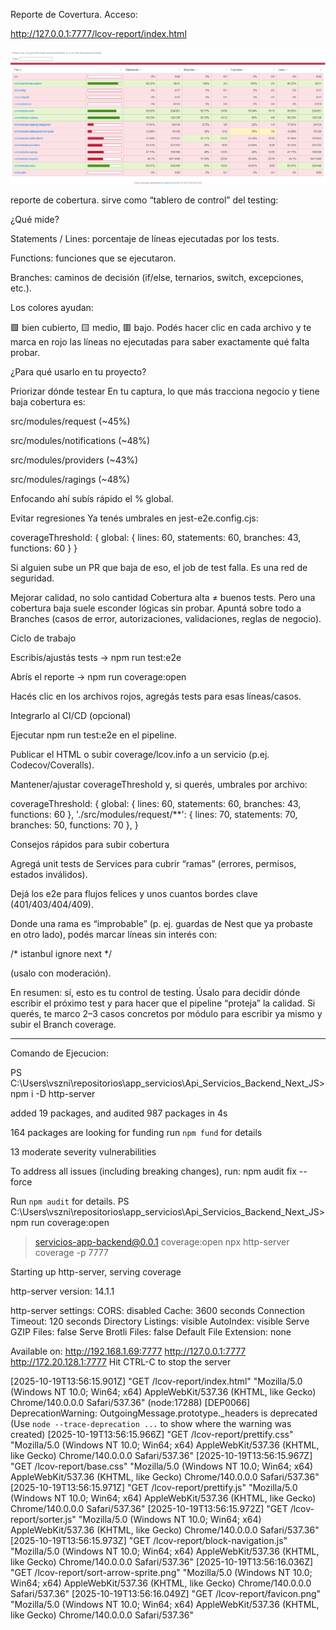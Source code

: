 Reporte de Covertura. Acceso:

http://127.0.0.1:7777/lcov-report/index.html

![alt text](image.png)

reporte de cobertura. sirve como “tablero de control” del testing:

¿Qué mide?

Statements / Lines: porcentaje de líneas ejecutadas por los tests.

Functions: funciones que se ejecutaron.

Branches: caminos de decisión (if/else, ternarios, switch, excepciones, etc.).

Los colores ayudan:

🟩 bien cubierto, 🟨 medio, 🟥 bajo.
Podés hacer clic en cada archivo y te marca en rojo las líneas no ejecutadas para saber exactamente qué falta probar.

¿Para qué usarlo en tu proyecto?

Priorizar dónde testear
En tu captura, lo que más tracciona negocio y tiene baja cobertura es:

src/modules/request (~45%)

src/modules/notifications (~48%)

src/modules/providers (~43%)

src/modules/ragings (~48%)

Enfocando ahí subís rápido el % global.

Evitar regresiones
Ya tenés umbrales en jest-e2e.config.cjs:

coverageThreshold: { global: { lines: 60, statements: 60, branches: 43, functions: 60 } }


Si alguien sube un PR que baja de eso, el job de test falla. Es una red de seguridad.

Mejorar calidad, no solo cantidad
Cobertura alta ≠ buenos tests. Pero una cobertura baja suele esconder lógicas sin probar. Apuntá sobre todo a Branches (casos de error, autorizaciones, validaciones, reglas de negocio).

Ciclo de trabajo

Escribís/ajustás tests → npm run test:e2e

Abrís el reporte → npm run coverage:open

Hacés clic en los archivos rojos, agregás tests para esas líneas/casos.

Integrarlo al CI/CD (opcional)

Ejecutar npm run test:e2e en el pipeline.

Publicar el HTML o subir coverage/lcov.info a un servicio (p.ej. Codecov/Coveralls).

Mantener/ajustar coverageThreshold y, si querés, umbrales por archivo:

coverageThreshold: {
  global: { lines: 60, statements: 60, branches: 43, functions: 60 },
  './src/modules/request/**': { lines: 70, statements: 70, branches: 50, functions: 70 },
}

Consejos rápidos para subir cobertura

Agregá unit tests de Services para cubrir “ramas” (errores, permisos, estados inválidos).

Dejá los e2e para flujos felices y unos cuantos bordes clave (401/403/404/409).

Donde una rama es “improbable” (p. ej. guardas de Nest que ya probaste en otro lado), podés marcar líneas sin interés con:

/* istanbul ignore next */


(usalo con moderación).

En resumen: sí, esto es tu control de testing. Úsalo para decidir dónde escribir el próximo test y para hacer que el pipeline “proteja” la calidad. Si querés, te marco 2–3 casos concretos por módulo para escribir ya mismo y subir el Branch coverage.

---------------------------------------------------------------------------------------------------
Comando de Ejecucion:

PS C:\Users\vszni\repositorios\app_servicios\Api_Servicios_Backend_Next_JS> npm i -D http-server

added 19 packages, and audited 987 packages in 4s

164 packages are looking for funding
  run `npm fund` for details

13 moderate severity vulnerabilities

To address all issues (including breaking changes), run:
  npm audit fix --force

Run `npm audit` for details.
PS C:\Users\vszni\repositorios\app_servicios\Api_Servicios_Backend_Next_JS> npm run coverage:open

> servicios-app-backend@0.0.1 coverage:open
> npx http-server coverage -p 7777

Starting up http-server, serving coverage

http-server version: 14.1.1

http-server settings:
CORS: disabled
Cache: 3600 seconds
Connection Timeout: 120 seconds
Directory Listings: visible
AutoIndex: visible
Serve GZIP Files: false
Serve Brotli Files: false
Default File Extension: none

Available on:
  http://192.168.1.69:7777
  http://127.0.0.1:7777
  http://172.20.128.1:7777
Hit CTRL-C to stop the server

[2025-10-19T13:56:15.901Z]  "GET /lcov-report/index.html" "Mozilla/5.0 (Windows NT 10.0; Win64; x64) AppleWebKit/537.36 (KHTML, like Gecko) Chrome/140.0.0.0 Safari/537.36"
(node:17288) [DEP0066] DeprecationWarning: OutgoingMessage.prototype._headers is deprecated
(Use `node --trace-deprecation ...` to show where the warning was created)
[2025-10-19T13:56:15.966Z]  "GET /lcov-report/prettify.css" "Mozilla/5.0 (Windows NT 10.0; Win64; x64) AppleWebKit/537.36 (KHTML, like Gecko) Chrome/140.0.0.0 Safari/537.36"
[2025-10-19T13:56:15.967Z]  "GET /lcov-report/base.css" "Mozilla/5.0 (Windows NT 10.0; Win64; x64) AppleWebKit/537.36 (KHTML, like Gecko) Chrome/140.0.0.0 Safari/537.36"
[2025-10-19T13:56:15.971Z]  "GET /lcov-report/prettify.js" "Mozilla/5.0 (Windows NT 10.0; Win64; x64) AppleWebKit/537.36 (KHTML, like Gecko) Chrome/140.0.0.0 Safari/537.36"
[2025-10-19T13:56:15.972Z]  "GET /lcov-report/sorter.js" "Mozilla/5.0 (Windows NT 10.0; Win64; x64) AppleWebKit/537.36 (KHTML, like Gecko) Chrome/140.0.0.0 Safari/537.36"
[2025-10-19T13:56:15.973Z]  "GET /lcov-report/block-navigation.js" "Mozilla/5.0 (Windows NT 10.0; Win64; x64) AppleWebKit/537.36 (KHTML, like Gecko) Chrome/140.0.0.0 Safari/537.36"
[2025-10-19T13:56:16.036Z]  "GET /lcov-report/sort-arrow-sprite.png" "Mozilla/5.0 (Windows NT 10.0; Win64; x64) AppleWebKit/537.36 (KHTML, like Gecko) Chrome/140.0.0.0 Safari/537.36"
[2025-10-19T13:56:16.049Z]  "GET /lcov-report/favicon.png" "Mozilla/5.0 (Windows NT 10.0; Win64; x64) AppleWebKit/537.36 (KHTML, like Gecko) Chrome/140.0.0.0 Safari/537.36"